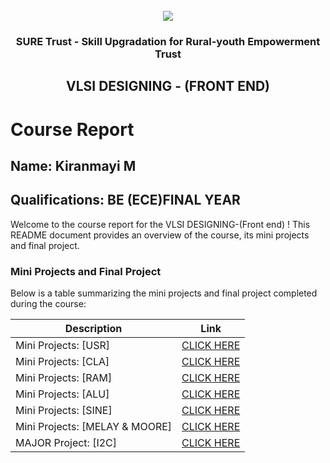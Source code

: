 <!-- PROJECT LOGO -->
<br />

<div align="center">
   <img src='https://user-images.githubusercontent.com/73131499/166115643-d3187f47-d38f-41b2-ae42-5ecbbc60de14.png' />


<h3 align="center">SURE Trust - Skill Upgradation for Rural-youth Empowerment Trust</h3>
  <h2> VLSI DESIGNING - (FRONT END) </h2>
</div>

# Course Report

## Name: Kiranmayi M

## Qualifications: BE (ECE)FINAL YEAR

Welcome to the course report for the VLSI DESIGNING-(Front end) ! This README document provides an overview of the course, its mini projects and final project.

### Mini Projects and Final Project

Below is a table summarizing the mini projects and final project completed during the course:

| Description                               | Link                                    |
|-------------------------------------------|-----------------------------------------|
| Mini Projects: [USR]     | [CLICK HERE](https://github.com/kiranmayi123M/Kiranmayi-G9_VLSI/tree/main/Mini%20Projects/KIRAN%20MAYI/Mini%20Project%201) |
| Mini Projects: [CLA]     | [CLICK HERE](https://github.com/kiranmayi123M/Kiranmayi-G9_VLSI/tree/main/Mini%20Projects/KIRAN%20MAYI/Mini%20Project%202) |
| Mini Projects: [RAM]     | [CLICK HERE](https://github.com/kiranmayi123M/Kiranmayi-G9_VLSI/tree/main/Mini%20Projects/KIRAN%20MAYI/Mini%20Project%203) |
| Mini Projects: [ALU]     | [CLICK HERE](https://github.com/kiranmayi123M/Kiranmayi-G9_VLSI/tree/main/Mini%20Projects/KIRAN%20MAYI/Mini%20Project%204) |
| Mini Projects: [SINE]     | [CLICK HERE](https://github.com/kiranmayi123M/Kiranmayi-G9_VLSI/tree/main/Mini%20Projects/KIRAN%20MAYI/Mini%20Project%205) |
| Mini Projects: [MELAY & MOORE]     | [CLICK HERE](https://github.com/kiranmayi123M/Kiranmayi-G9_VLSI/tree/main/Mini%20Projects/KIRAN%20MAYI/Mini%20Project%206) |
| MAJOR Project: [I2C]     | [CLICK HERE](https://github.com/kiranmayi123M/Kiranmayi-G9_VLSI/tree/main/Final%20Capstone%20Project/KIRAN%20MAYI/Major%20project) |

